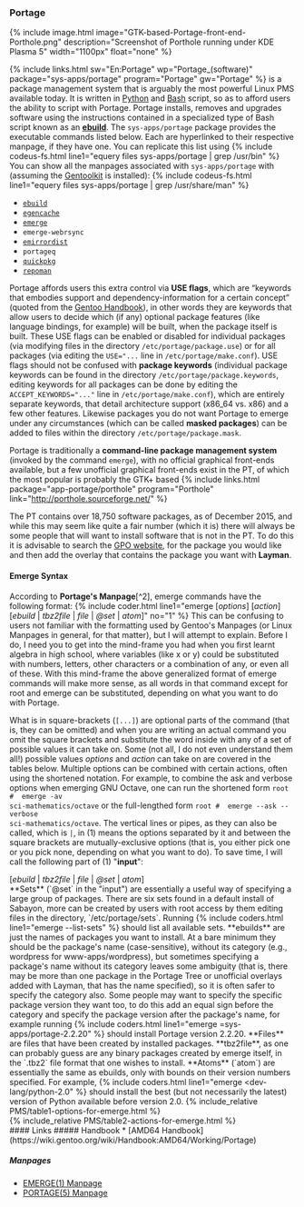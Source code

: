 ### Portage
{% include image.html image="GTK-based-Portage-front-end-Porthole.png" description="Screenshot of Porthole running under KDE Plasma 5" width="1100px" float="none" %}

{% include links.html sw="En:Portage" wp="Portage_(software)" package="sys-apps/portage" program="Portage" gw="Portage" %} is a package management system that is arguably the most powerful Linux PMS available today. It is written in [Python](https://en.wikipedia.org/wiki/Python_(programming_language)) and [Bash](https://en.wikipedia.org/wiki/Bash_(Unix_shell)) script, so as to afford users the ability to script with Portage. Portage installs, removes and upgrades software using the instructions contained in a specialized type of Bash script known as an [**ebuild**](#ebuild). The `sys-apps/portage` package provides the executable commands listed below. Each are hyperlinked to their respective manpage, if they have one. You can replicate this list using {% include codeus-fs.html line1="equery files sys-apps/portage | grep /usr/bin" %} You can show all the manpages associated with `sys-apps/portage` with (assuming the [Gentoolkit](#gentoolkit) is installed): {% include codeus-fs.html line1="equery files sys-apps/portage | grep /usr/share/man" %}
* [`ebuild`](/man/ebuild.1.html)
* [`egencache`](/man/egencache.1.html)
* [`emerge`](/man/emerge.1.html)
* `emerge-webrsync`
* [`emirrordist`](/man/emirrordist.1.html)
* `portageq`
* [`quickpkg`](/man/quickpkg.1.html)
* [`repoman`](/man/repoman.1.html)

Portage affords users this extra control via **USE flags**, which are &ldquo;keywords that embodies support and dependency-information for a certain concept&rdquo; (quoted from the [Gentoo Handbook](https://wiki.gentoo.org/wiki/Handbook:X86/Working/USE)), in other words they are keywords that allow users to decide which (if any) optional package features (like language bindings, for example) will be built, when the package itself is built. These USE flags can be enabled or disabled for individual packages (via modifying files in the directory `/etc/portage/package.use`) or for all packages (via editing the `USE="...` line in `/etc/portage/make.conf`). USE flags should not be confused with **package keywords** (individual package keywords can be found in the directory `/etc/portage/package.keywords`, editing keywords for all packages can be done by editing the `ACCEPT_KEYWORDS="..."` line in `/etc/portage/make.conf`), which are entirely separate keywords, that detail architecture support (x86_64 vs. x86) and a few other features. Likewise packages you do not want Portage to emerge under any circumstances (which can be called **masked packages**) can be added to files within the directory `/etc/portage/package.mask`.

Portage is traditionally a **command-line package management system** (invoked by the command `emerge`), with no official graphical front-ends available, but a few unofficial graphical front-ends exist in the PT, of which the most popular is probably the GTK+ based {% include links.html package="app-portage/porthole" program="Porthole" link="http://porthole.sourceforge.net/" %}

The PT contains over 18,750 software packages, as of December 2015, and while this may seem like quite a fair number (which it is) there will always be some people that will want to install software that is not in the PT. To do this it is advisable to search the [GPO website](http://gpo.zugaina.org/), for the package you would like and then add the overlay that contains the package you want with **Layman**.

#### Emerge Syntax
According to **Portage's Manpage**[^2], emerge commands have the following format:
{% include coder.html line1="emerge [<em>options</em>] [<em>action</em>] [<em>ebuild</em> | <em>tbz2file</em> | <em>file</em> | <em>@set</em> | <em>atom</em>]" no="1" %}
This can be confusing to users not familiar with the formatting used by Gentoo's Manpages (or Linux Manpages in general, for that matter), but I will attempt to explain. Before I do, I need you to get into the mind-frame you had when you first learnt algebra in high school, where variables (like x or y) could be substituted with numbers, letters, other characters or a combination of any, or even all of these. With this mind-frame the above generalized format of emerge commands will make more sense, as all words in that command except for root and emerge can be substituted, depending on what you want to do with Portage.

What is in square-brackets (`[...]`) are optional parts of the command (that is, they can be omitted) and when you are writing an actual command you omit the square brackets and substitute the word inside with any of a set of possible values it can take on. Some (not all, I do not even understand them all!) possible values *options* and *action* can take on are covered in the tables below. Multiple options can be combined with certain actions, often using the shortened notation. For example, to combine the ask and verbose options when emerging GNU Octave, one can run the shortened form <code><span class="coder">root #</span> &nbsp;emerge -av sci-mathematics/octave</code> or the full-lengthed form <code><span class="coder">root #</span> &nbsp;emerge --ask --verbose sci-mathematics/octave</code>. The vertical lines or pipes, as they can also be called, which is `|`, in (1) means the options separated by it and between the square brackets are mutually-exclusive options (that is, you either pick one or you pick none, depending on what you want to do). To save time, I will call the following part of (1) &quot;**input**&quot;:
<div class="code">[<em>ebuild</em> | <em>tbz2file</em> | <em>file</em> | <em>@set</em> | <em>atom</em>]</div>
**Sets** (`@set` in the "input") are essentially a useful way of specifying a large group of packages. There are six sets found in a default install of Sabayon, more can be created by users with root access by them editing files in the directory, `/etc/portage/sets`. Running {% include coders.html line1="emerge --list-sets" %} should list all available sets. **ebuilds** are just the names of packages you want to install. At a bare minimum they should be the package's name (case-sensitive), without its category (e.g., wordpress for www-apps/wordpress), but sometimes specifying a package's name without its category leaves some ambiguity (that is, there may be more than one package in the Portage Tree or unofficial overlays added with Layman, that has the name specified), so it is often safer to specify the category also. Some people may want to specify the specific package version they want too, to do this add an equal sign before the category and specify the package version after the package's name, for example running {% include coders.html line1="emerge =sys-apps/portage-2.2.20" %} should install Portage version 2.2.20. **Files** are files that have been created by installed packages. **tbz2file**, as one can probably guess are any binary packages created by emerge itself, in the `.tbz2` file format that one wishes to install. **Atoms** (`atom`) are essentially the same as ebuilds, only with bounds on their version numbers specified. For example, {% include coders.html line1="emerge &lt;dev-lang/python-2.0" %} should install the best (but not necessarily the latest) version of Python available before version 2.0.
{% include_relative PMS/table1-options-for-emerge.html %}
<br/>
{% include_relative PMS/table2-actions-for-emerge.html %}
<br/>
#### Links
##### Handbook
* [AMD64 Handbook](https://wiki.gentoo.org/wiki/Handbook:AMD64/Working/Portage)

##### Manpages
* [EMERGE(1) Manpage](/man/emerge.1.html)
* [PORTAGE(5) Manpage](/man/portage.5.html)
